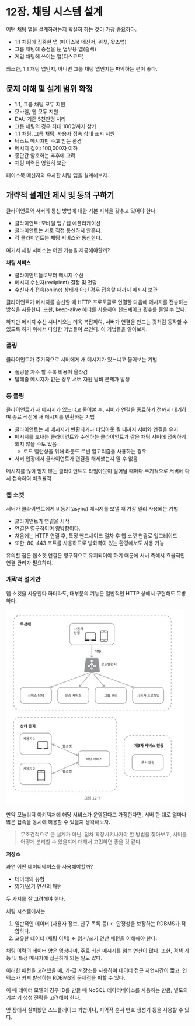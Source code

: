 # 12장. 채팅 시스템 설계

어떤 채팅 앱을 설계하려는지 확실히 하는 것이 가장 중요하다.

- 1:1 채팅에 집중한 앱 (페이스북 메신저, 위챗, 왓츠앱)
- 그룹 채팅에 중점을 둔 업무용 앱(슬랙)
- 게임 채팅에 쓰이는 앱(디스코드)

최소한, 1:1 채팅 앱인지, 아니면 그룹 채팅 앱인지는 파악하는 편이 좋다.

## 문제 이해 및 설계 범위 확정

- 1:1, 그룹 채팅 모두 지원
- 모바일, 웹 모두 지원
- DAU 기준 5천만명 처리
- 그룹 채팅의 경우 최대 100명까지 참가
- 1:1 채팅, 그룹 채팅, 사용자 접속 상태 표시 지원
- 텍스트 메시지만 주고 받는 환경
- 메시지 길이: 100,000자 이하
- 종단간 암호화는 추후에 고려
- 채팅 이력은 영원히 보관

페이스북 메신저와 유사한 채팅 앱을 설계해보자. 

## 개략적 설계안 제시 및 동의 구하기

클라이언트와 서버의 통신 방법에 대한 기본 지식을 갖추고 있어야 한다.

- 클라이언트: 모바일 앱 / 웹 애플리케이션
- 클라이언트는 서로 직접 통신하지 안흔다.
- 각 클라이언트는 채팅 서비스와 통신한다.

여기서 채팅 서비스는 어떤 기능을 제공해야할까?

**채팅 서비스**

- 클라이언트들로부터 메시지 수신
- 메시지 수신자(recipient) 결정 및 전달
- 수신자가 접속(online) 상태가 아닌 경우 접속할 때까지 메시지 보관

클라이언트가 메시지를 송신할 때 HTTP 프로토콜로 연결한 다음에 메시지를 전송하는 방식을 사용한다. 또한, keep-alive 헤더를 사용하여 핸드셰이크 횟수를 줄일 수 있다.

하지만 메시지 수신 시나리오는 더욱 복잡하여, 서버가 연결을 만드는 것처럼 동작할 수 있도록 하기 위해서 다양한 기법들이 쓰인다. 이 기법들을 알아보자.

### 폴링

클라이언트가 주기적으로 서버에게 새 메시지가 있느냐고 물어보는 기법

- 폴링을 자주 할 수록 비용이 올라감
- 답해줄 메시지가 없는 경우 서버 자원 낭비 문제가 발생

### 롱 폴링

클라이언트가 새 메시지가 있느냐고 물어본 후, 서버가 연결을 종료하기 전까지 대기하며 종료 직전에 새 메시지를 반환하는 기법

- 클라이언트는 새 메시지가 반환되거나 타임아웃 될 때까지 서버와 연결을 유지
- 메시지를 보내는 클라이언트와 수신하는 클라이언트가 같은 채팅 서버에 접속하게 되지 않을 수도 있음
  - 로드 밸런싱을 위해 라운드 로빈 알고리즘을 사용하는 경우
- 서버 입장에서 클라이언트가 연결을 해제했는지 알 수 없음

메시지를 많이 받지 않는 클라이언트도 타임아웃이 일어날 때마다 주기적으로 서버에 다시 접속하여 비효율적

### 웹 소켓

서버가 클라이언트에게 비동기(async) 메시지를 보낼 때 가장 널리 사용되는 기법

- 클라이언트가 연결을 시작
- 연결은 영구적이며 양방향이다. 
- 처음에는 HTTP 연결 후, 특정 핸드셰이크 절차 후 웹 소켓 연결로 업그레이드
- 또한, 80, 443 포트를 사용하므로 방화벽이 있는 환경에서도 사용 가능

유의할 점은 웹소켓 연결은 영구적으로 유지되어야 하기 때문에 서버 측에서 효율적인 연결 관리가 필요하다.


### 개략적 설계안

웹 소켓을 사용한다 하더라도, 대부분의 기능은 일반적인 HTTP 상에서 구현해도 무방하다.

![img.png](승조_이미지/12-7.png)

만약 모놀리틱 아키텍처에 해당 서비스가 운영된다고 가정한다면, 서버 한 대로 얼마나 많은 접속을 동시에 허용할 수 있을지 생각해보자.

> 무조건적으로 큰 설계가 아닌, 점차 확장시켜나가야 할 방법을 찾아보고, 서버를 어떻게 분리할 수 있을지에 대해서 고민하면 좋을 것 같다. 


**저장소**

과연 어떤 데이터베이스를 사용해야할까?

- 데이터의 유형
- 읽기/쓰기 연산의 패턴

두 가지를 잘 고려해야 한다.

채팅 시스템에서는 

1. 일반적인 데이터 (사용자 정보, 친구 목록 등) &larr; 안정성을 보장하는 RDBMS가 적합하다.
2. 고유한 데이터 (채팅 이력) &larr; 읽기/쓰기 연산 패턴을 이해해야 한다.

채팅 이력의 데이터 양은 엄청나며, 주로 최신 메시지를 읽는 연산이 많다. 또한, 검색 기능 및 특정 메시지에 접근하게 되는 일도 많다.

이러한 패턴을 고려했을 때, 키-값 저장소를 사용하여 데이터 접근 지연시간이 짧고, 인덱스가 커져 발생하는 RDBMS의 문제점을 피할 수 있다.

이 때 데이터 모델의 경우 ID를 만들 때 NoSQL 데이터베이스를 사용하는 만큼, 별도의 기본 키 생성 전략을 고려해야 한다.

앞 장에서 살펴봤던 스노플레이크 기법이나, 지역적 순서 번호 생성기 등을 사용할 수 있다.

